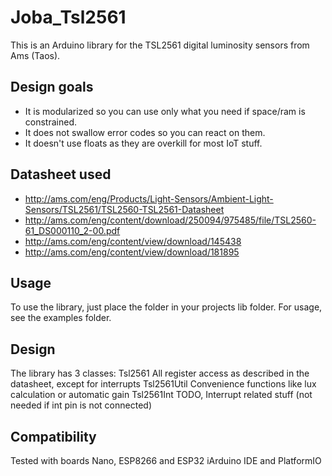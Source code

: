 # Joba_Tsl2561

This is an Arduino library for the TSL2561 digital luminosity sensors from Ams (Taos).

## Design goals
* It is modularized so you can use only what you need if space/ram is constrained.
* It does not swallow error codes so you can react on them.
* It doesn't use floats as they are overkill for most IoT stuff.

## Datasheet used
* http://ams.com/eng/Products/Light-Sensors/Ambient-Light-Sensors/TSL2561/TSL2560-TSL2561-Datasheet
* http://ams.com/eng/content/download/250094/975485/file/TSL2560-61_DS000110_2-00.pdf
* http://ams.com/eng/content/view/download/145438
* http://ams.com/eng/content/view/download/181895

## Usage
To use the library, just place the folder in your projects lib folder.
For usage, see the examples folder.

## Design
The library has 3 classes:
Tsl2561     All register access as described in the datasheet, except for interrupts
Tsl2561Util Convenience functions like lux calculation or automatic gain
Tsl2561Int  TODO, Interrupt related stuff (not needed if int pin is not connected)

## Compatibility
Tested with boards Nano, ESP8266 and ESP32 iArduino IDE and PlatformIO
